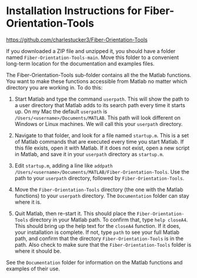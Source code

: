 # Installation Instructions for Fiber-Orientation-Tools

https://github.com/charlestucker3/Fiber-Orientation-Tools

If you downloaded a ZIP file and unzipped it, you should have a folder named `Fiber-Orientation-Tools-main`.  Move this folder to a convenient long-term location for the documentation and examples files.  

The Fiber-Orientation-Tools sub-folder contains all the the Matlab functions.  You want to make these functions accessible from Matlab no matter which directory you are working in.  To do this:

1.  Start Matlab and type the command `userpath`.  This will show the path to a user directory that Matlab adds to its search path every time it starts up.  On my Mac the default `userpath` is `/Users/<username>/Documents/MATLAB`.  This path will look different on Windows or Linux machines.  We will call this your `userpath` directory.  
 
2.  Navigate to that folder, and look for a file named `startup.m`.  This is a set of Matlab commands that are executed every time you start Matlab.  If this file exists, open it with Matlab.  If it does not exist,  open a new script in Matlab, and save it in your `userpath` directory as `startup.m`.  

3. Edit `startup.m`, adding a line like `addpath /Users/<username>/Documents/MATLAB/Fiber-Orientation-Tools`.  Use the path to your `userpath` directory, followed by `Fiber-Orientation-Tools`.  

4.  Move the `Fiber-Orientation-Tools` directory (the one with the Matlab functions) to your `userpath` directory.  The `Documentation` folder can stay where it is.

5. Quit Matlab, then re-start it.  This should place the `Fiber-Orientation-Tools` directory in your Matlab path.  To confirm that, type `help closeA4`.  This should bring up the help text for the `closeA4` function.  If it does, your installation is complete.  If not, type `path` to see your full Matlab path, and confirm that the directory `Fiber-Orientation-Tools` is in the path.  Also check to make sure that the `Fiber-Orientation-Tools` folder is where it should be.  

See the `Documentation` folder for information on the Matlab functions and examples of their use.  